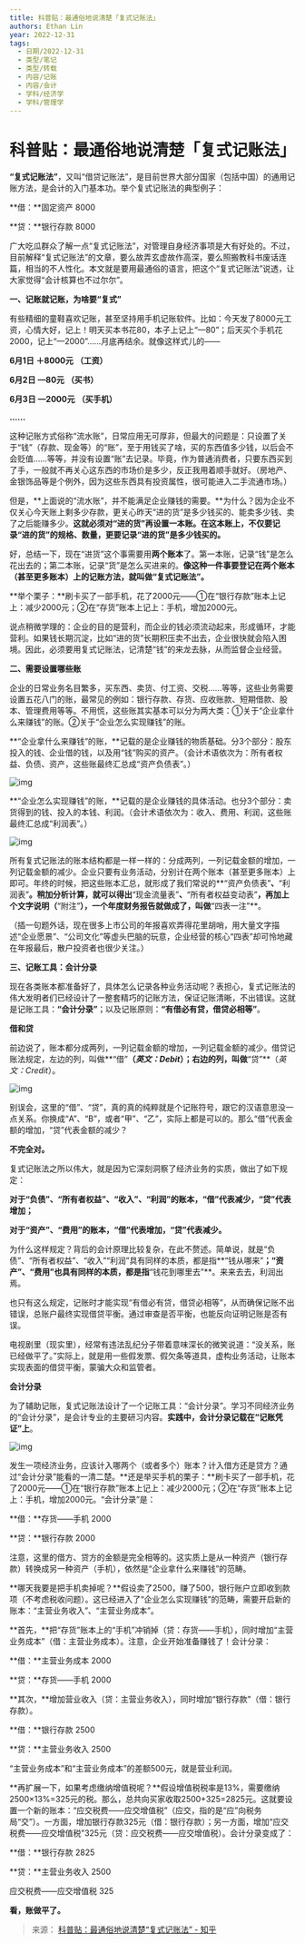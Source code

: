 ```yaml
---
title: 科普贴：最通俗地说清楚「复式记账法」
authors: Ethan Lin
year: 2022-12-31 
tags:
  - 日期/2022-12-31 
  - 类型/笔记 
  - 类型/转载 
  - 内容/记账 
  - 内容/会计 
  - 学科/经济学 
  - 学科/管理学
---
```



# 科普贴：最通俗地说清楚「复式记账法」







**“复式记账法”**，又叫“借贷记账法”，是目前世界大部分国家（包括中国）的通用记账方法，是会计的入门基本功。举个复式记账法的典型例子：

**借：**固定资产 8000

**贷：**银行存款 8000

广大吃瓜群众了解一点“复式记账法”，对管理自身经济事项是大有好处的。不过，目前解释“复式记账法”的文章，要么故弄玄虚故作高深，要么照搬教科书废话连篇，相当的不人性化。本文就是要用最通俗的语言，把这个“复式记账法”说透，让大家觉得“会计核算也不过尔尔”。

**一、记账就记账，为啥要“复式”**

有些精细的童鞋喜欢记账，甚至坚持用手机记账软件。比如：今天发了8000元工资，心情大好，记上！明天买本书花80，本子上记上“—80”；后天买个手机花2000，记上“—2000”……月底再结余。就像这样式儿的——

**6月1日** **＋8000元** **（工资）**

**6月2日** **—80元** **（买书）**

**6月3日** **—2000元** **（买手机）**

**……**

这种记账方式俗称“流水账”，日常应用无可厚非，但最大的问题是：只设置了关于“钱”（存款、现金等）的“账”，至于用钱买了啥，买的东西值多少钱，以后会不会贬值……等等，并没有设置“账”去记录。毕竟，作为普通消费者，只要东西买到了手，一般就不再关心这东西的市场价是多少，反正我用着顺手就好。（房地产、金银饰品等是个例外，因为这些东西具有投资属性，很可能进入二手流通市场。）

但是，**上面说的“流水账”，并不能满足企业赚钱的需要。**为什么？因为企业不仅关心今天账上剩多少存款，更关心昨天“进的货”是多少钱买的、能卖多少钱、卖了之后能赚多少。**这就必须对“进的货”再设置一本账。在这本账上，不仅要记录“进的货”的规格、数量，更要记录“进的货”是多少钱买的。**

好，总结一下，现在“进货”这个事需要用**两个账本**了。第一本账，记录“钱”是怎么花出去的；第二本账，记录“货”是怎么买进来的。**像这种一件事要登记在两个账本（甚至更多账本）上的记账方法，就叫做“复式记账法”。**

**举个栗子：**刷卡买了一部手机，花了2000元——①在“银行存款”账本上记上：减少2000元；②在“存货”账本上记上：手机，增加2000元。

说点稍微学理的：企业的目的是营利，而企业的钱必须流动起来，形成循环，才能营利。如果钱长期沉淀，比如“进的货”长期积压卖不出去，企业很快就会陷入困境。因此，必须要用复式记账法，记清楚“钱”的来龙去脉，从而监督企业经营。

**二、需要设置哪些账**

企业的日常业务名目繁多，买东西、卖货、付工资、交税……等等，这些业务需要设置五花八门的账，最常见的例如：银行存款、存货、应收账款、短期借款、股本、管理费用等等。不用慌，这些账其实基本可以分为两大类：①关于“企业拿什么来赚钱”的账。②关于“企业怎么实现赚钱”的账。

**“企业拿什么来赚钱”的账，**记载的是企业赚钱的物质基础。分3个部分：股东投入的钱、企业借的钱，以及用“钱”购买的资产。（会计术语依次为：所有者权益、负债、资产，这些账最终汇总成“资产负债表”。）



![img](v2-8fcab4738e42483529722f7dd4b5752a_1440w.webp)



**“企业怎么实现赚钱”的账，**记载的是企业赚钱的具体活动。也分3个部分：卖货得到的钱、投入的本钱、利润。（会计术语依次为：收入、费用、利润，这些账最终汇总成“利润表”。）



![img](v2-c7dd240fc62f353e52c0ab5d0e3cb3de_1440w.webp)



所有复式记账法的账本结构都是一样一样的：分成两列，一列记载金额的增加，一列记载金额的减少。企业只要有业务活动，分别计在两个账本（甚至更多账本）上即可。年终的时候，把这些账本汇总，就形成了我们常说的**“资产负债表”**、**“利润表”**。稍加分析计算，就可以得出**“现金流量表”**、**“所有者权益变动表”**，再加上个文字说明（**“附注”**），一个年度财务报告就做成了，叫做**“四表一注”**。

（插一句题外话，现在很多上市公司的年报喜欢弄得花里胡哨，用大量文字描述“企业愿景”、“公司文化”等虚头巴脑的玩意，企业经营的核心“四表”却可怜地藏在年报最后，散户投资者也很少关注。）



**三、记账工具：会计分录**

现在各类账本都准备好了，具体怎么记录各种业务活动呢？表担心，复式记账法的伟大发明者们已经设计了一整套精巧的记账方法，保证记账清晰，不出错误。这就是记账工具：**“会计分录”**；以及记账原则：**“有借必有贷，借贷必相等”**。

**借和贷**

前边说了，账本都分成两列，一列记载金额的增加，一列记载金额的减少。借贷记账法规定，左边的列，叫做**“借”**（*英文：Debit*）；右边的列，叫做**“贷”**（*英文：Credit*）。



![img](v2-61d59b96e9ccf8c83fb5c0cbf126b52d_1440w.webp)





别误会，这里的“借”、“贷”，真的真的纯粹就是个记账符号，跟它的汉语意思没一点关系。你换成“A”、“B”，或者“甲”、“乙”，实际上都是可以的。那么“借”代表金额的增加，“贷”代表金额的减少？



**不完全对。**

复式记账法之所以伟大，就是因为它深刻洞察了经济业务的实质，做出了如下规定：

**对于“负债”、“所有者权益”、“收入”、“利润”的账本，“借”代表减少，“贷”代表增加；**

**对于“资产”、“费用”的账本，“借”代表增加，“贷”代表减少。**

为什么这样规定？背后的会计原理比较复杂，在此不赘述。简单说，就是“负债”、“所有者权益”、“收入”“利润”具有同样的本质，都是指**“钱从哪来”**；“资产”、“费用”也具有同样的本质，都是指**“钱花到哪里去”**。来来去去，利润出焉。

也只有这么规定，记账时才能实现“有借必有贷，借贷必相等”，从而确保记账不出错误，总账户最终实现借贷平衡。通过审查是否平衡，也能反向证明记账是否有误。



电视剧里（现实里），经常有违法乱纪分子带着意味深长的微笑说道：“没关系，账已经做平了。”实际上，就是用一些假发票、假欠条等道具，虚构业务活动，让账本实现表面的借贷平衡，蒙骗大众和监管者。

**会计分录**

为了辅助记账，复式记账法设计了一个记账工具：“会计分录”。学习不同经济业务的“会计分录”，是会计专业的主要研习内容。**实践中，会计分录记载在“记账凭证”上**。



![img](v2-9c4e18d3ac990e4719cd54d99678dfa0_1440w.webp)



发生一项经济业务，应该计入哪两个（或者多个）账本？计入借方还是贷方？通过“会计分录”能看的一清二楚。**还是举买手机的栗子：**刷卡买了一部手机，花了2000元——①在“银行存款”账本上记上：减少2000元；②在“存货”账本上记上：手机，增加2000元。“会计分录”是：

**借：**存货——手机 2000

**贷：**银行存款 2000

注意，这里的借方、贷方的金额是完全相等的。这实质上是从一种资产（银行存款）转换成另一种资产（手机），依然是“企业拿什么来赚钱”的范畴。

**哪天我要是把手机卖掉呢？**假设卖了2500，赚了500，银行账户立即收到款项（不考虑税收问题）。这已经进入了“企业怎么实现赚钱”的范畴，需要开启新的账本：“主营业务收入”、“主营业务成本”。

**首先，**把“存货”账本上的“手机”冲销掉（贷：存货——手机），同时增加“主营业务成本”（借：主营业务成本）。注意，企业开始准备赚钱了！会计分录：

**借：**主营业务成本 2000

**贷：**存货——手机 2000

**其次，**增加营业收入（贷：主营业务收入），同时增加“银行存款”（借：银行存款）。

**借：**银行存款 2500

**贷：**主营业务收入 2500

“主营业务成本”和“主营业务成本”的差额500元，就是营业利润。

**再扩展一下，如果考虑缴纳增值税呢？**假设增值税税率是13%，需要缴纳2500×13%=325元的税。那么，总共向买家收取2500+325=2825元。这就要设置一个新的账本：“应交税费——应交增值税”（应交，指的是“应”向税务局“交”）。一方面，增加银行存款325元（借：银行存款）；另一方面，增加“应交税费——应交增值税”325元（贷：应交税费——应交增值税）。会计分录变成了：

**借：**银行存款 2825

**贷：**主营业务收入 2500

应交税费——应交增值税 325

**看，账做平了。**


> 来源：
> [科普贴：最通俗地说清楚“复式记账法” - 知乎](https://zhuanlan.zhihu.com/p/63822047)